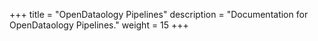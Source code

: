 +++
title = "OpenDataology Pipelines"
description = "Documentation for OpenDataology Pipelines."
weight = 15
+++

